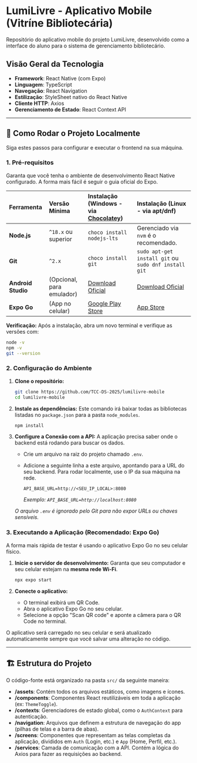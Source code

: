 # LumiLivre - Aplicativo Mobile (Vitríne Bibliotecária)

Repositório do aplicativo mobile do projeto LumiLivre, desenvolvido como a interface do aluno para o sistema de gerenciamento bibliotecário.

## Visão Geral da Tecnologia

- **Framework**: React Native (com Expo)
- **Linguagem**: TypeScript
- **Navegação**: React Navigation
- **Estilização**: StyleSheet nativo do React Native
- **Cliente HTTP**: Axios
- **Gerenciamento de Estado**: React Context API

---

## 🚀 Como Rodar o Projeto Localmente

Siga estes passos para configurar e executar o frontend na sua máquina.

### 1. Pré-requisitos

Garanta que você tenha o ambiente de desenvolvimento React Native configurado. A forma mais fácil é seguir o guia oficial do Expo.

| Ferramenta | Versão Mínima | Instalação (Windows - via [Chocolatey](https://chocolatey.org/)) | Instalação (Linux - via apt/dnf) |
| :--- | :--- | :--- | :--- |
| **Node.js**| `^18.x` ou superior | `choco install nodejs-lts` | Gerenciado via `nvm` é o recomendado. |
| **Git** | `^2.x` | `choco install git` | `sudo apt-get install git` ou `sudo dnf install git` |
| **Android Studio** | (Opcional, para emulador) | [Download Oficial](https://developer.android.com/studio) | [Download Oficial](https://developer.android.com/studio) |
| **Expo Go** | (App no celular) | [Google Play Store](https://play.google.com/store/apps/details?id=host.exp.exponent) | [App Store](https://apps.apple.com/us/app/expo-go/id982107779) |

**Verificação:**
Após a instalação, abra um novo terminal e verifique as versões com:
```bash
node -v
npm -v
git --version
```

### 2. Configuração do Ambiente

1.  **Clone o repositório:**
    ```bash
    git clone https://github.com/TCC-DS-2025/lumilivre-mobile
    cd lumilivre-mobile
    ```

2.  **Instale as dependências:**
    Este comando irá baixar todas as bibliotecas listadas no `package.json` para a pasta `node_modules`.
    ```bash
    npm install
    ```

3.  **Configure a Conexão com a API:**
    A aplicação precisa saber onde o backend está rodando para buscar os dados.
    *   Crie um arquivo na raiz do projeto chamado `.env`.
    *   Adicione a seguinte linha a este arquivo, apontando para a URL do seu backend. Para rodar localmente, use o IP da sua máquina na rede.

        ```
        API_BASE_URL=http://<SEU_IP_LOCAL>:8080
        ```
        *Exemplo: `API_BASE_URL=http://localhost:8080`*

    *O arquivo `.env` é ignorado pelo Git para não expor URLs ou chaves sensíveis.*

### 3. Executando a Aplicação (Recomendado: Expo Go)

A forma mais rápida de testar é usando o aplicativo Expo Go no seu celular físico.

1.  **Inicie o servidor de desenvolvimento:**
    Garanta que seu computador e seu celular estejam na **mesma rede Wi-Fi**.
    ```bash
    npx expo start
    ```

2.  **Conecte o aplicativo:**
    *   O terminal exibirá um QR Code.
    *   Abra o aplicativo Expo Go no seu celular.
    *   Selecione a opção "Scan QR code" e aponte a câmera para o QR Code no terminal.

O aplicativo será carregado no seu celular e será atualizado automaticamente sempre que você salvar uma alteração no código.

---

## 🏗️ Estrutura do Projeto

O código-fonte está organizado na pasta `src/` da seguinte maneira:

- **/assets**: Contém todos os arquivos estáticos, como imagens e ícones.
- **/components**: Componentes React reutilizáveis em toda a aplicação (ex: `ThemeToggle`).
- **/contexts**: Gerenciadores de estado global, como o `AuthContext` para autenticação.
- **/navigation**: Arquivos que definem a estrutura de navegação do app (pilhas de telas e a barra de abas).
- **/screens**: Componentes que representam as telas completas da aplicação, divididos em `Auth` (Login, etc.) e `App` (Home, Perfil, etc.).
- **/services**: Camada de comunicação com a API. Contém a lógica do Axios para fazer as requisições ao backend.